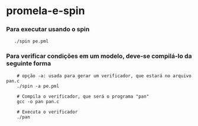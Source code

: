 # promela-e-spin

### Para executar usando o spin

```shell
   ./spin pe.pml
```

###  Para verificar condições em um modelo, deve-se compilá-lo da seguinte forma

```shell
    # opção -a: usada para gerar um verificador, que estará no arquivo pan.c
    ./spin -a pe.pml

    # Compila o verificador, que será o programa "pan"
    gcc -o pan pan.c

    # Executa o verificador
    ./pan
```
